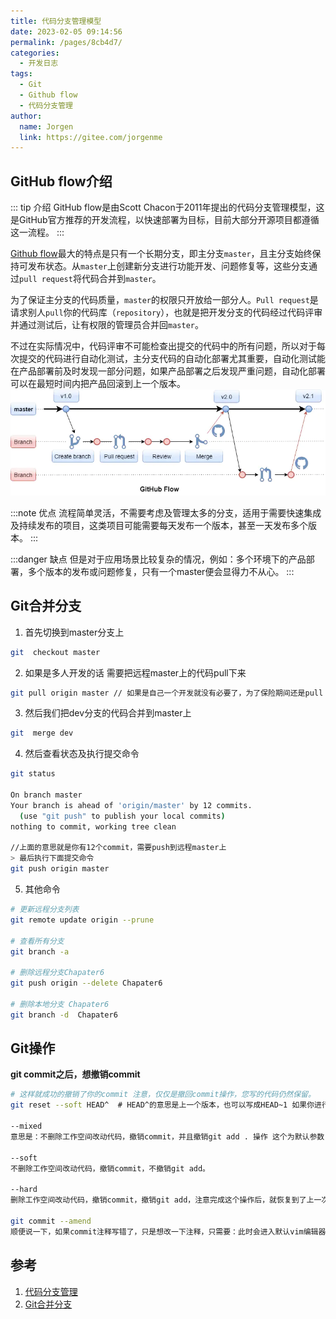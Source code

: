 ```yaml
---
title: 代码分支管理模型
date: 2023-02-05 09:14:56
permalink: /pages/8cb4d7/
categories:
  - 开发日志
tags:
  - Git
  - Github flow
  - 代码分支管理
author: 
  name: Jorgen
  link: https://gitee.com/jorgenme
---
```

## GitHub flow介绍 
::: tip 介绍
GitHub flow是由Scott Chacon于2011年提出的代码分支管理模型，这是GitHub官方推荐的开发流程，以快速部署为目标，目前大部分开源项目都遵循这一流程。
:::

[Github flow](https://githubflow.github.io/)最大的特点是只有一个长期分支，即主分支`master`，且主分支始终保持可发布状态。从`master`上创建新分支进行功能开发、问题修复等，这些分支通过`pull request`将代码合并到`master`。

为了保证主分支的代码质量，`master`的权限只开放给一部分人。`Pull request`是请求别人`pull`你的代码库（`repository`），也就是把开发分支的代码经过代码评审并通过测试后，让有权限的管理员合并回`master`。

不过在实际情况中，代码评审不可能检查出提交的代码中的所有问题，所以对于每次提交的代码进行自动化测试，主分支代码的自动化部署尤其重要，自动化测试能在产品部署前及时发现一部分问题，如果产品部署之后发现严重问题，自动化部署可以在最短时间内把产品回滚到上一个版本。
![Github flow](/dev/40/1.webp)

:::note 优点
流程简单灵活，不需要考虑及管理太多的分支，适用于需要快速集成及持续发布的项目，这类项目可能需要每天发布一个版本，甚至一天发布多个版本。
:::

:::danger 缺点
但是对于应用场景比较复杂的情况，例如：多个环境下的产品部署，多个版本的发布或问题修复，只有一个master便会显得力不从心。
:::


## Git合并分支

1. 首先切换到master分支上

```bash
git  checkout master
```

2. 如果是多人开发的话 需要把远程master上的代码pull下来

```bash
git pull origin master // 如果是自己一个开发就没有必要了，为了保险期间还是pull
```

3. 然后我们把dev分支的代码合并到master上

```bash
git  merge dev
```

4. 然后查看状态及执行提交命令

```bash
git status

On branch master
Your branch is ahead of 'origin/master' by 12 commits.
  (use "git push" to publish your local commits)
nothing to commit, working tree clean

//上面的意思就是你有12个commit，需要push到远程master上
> 最后执行下面提交命令
git push origin master
```

5. 其他命令

```bash
# 更新远程分支列表
git remote update origin --prune

# 查看所有分支
git branch -a

# 删除远程分支Chapater6
git push origin --delete Chapater6

# 删除本地分支 Chapater6
git branch -d  Chapater6
```

## Git操作

**git commit之后，想撤销commit**
```bash
# 这样就成功的撤销了你的commit 注意，仅仅是撤回commit操作，您写的代码仍然保留。
git reset --soft HEAD^  # HEAD^的意思是上一个版本，也可以写成HEAD~1 如果你进行了2次commit，想都撤回，可以使用HEAD~2

--mixed
意思是：不删除工作空间改动代码，撤销commit，并且撤销git add . 操作 这个为默认参数：git reset --mixed HEAD^ 和 git reset HEAD^ 效果是一样的。

--soft
不删除工作空间改动代码，撤销commit，不撤销git add。

--hard
删除工作空间改动代码，撤销commit，撤销git add，注意完成这个操作后，就恢复到了上一次的commit状态。

git commit --amend
顺便说一下，如果commit注释写错了，只是想改一下注释，只需要：此时会进入默认vim编辑器，修改注释完毕后保存就好了。
```

## 参考
1. [代码分支管理](https://www.jianshu.com/p/fc3b3bce5d8a)
2. [Git合并分支](https://www.jianshu.com/p/26d050497abb)